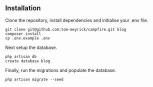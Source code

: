 ## Installation

Clone the repository, install dependencies and initialise your .env file. 
````
git clone git@github.com:tom-meyrick/campfire.git blog
composer install
cp .env.example .env
````
Next setup the database. 
````
php artisan db
create database blog
````
Finally, run the migrations and populate the database. 
````
php artisan migrate --seed
````
